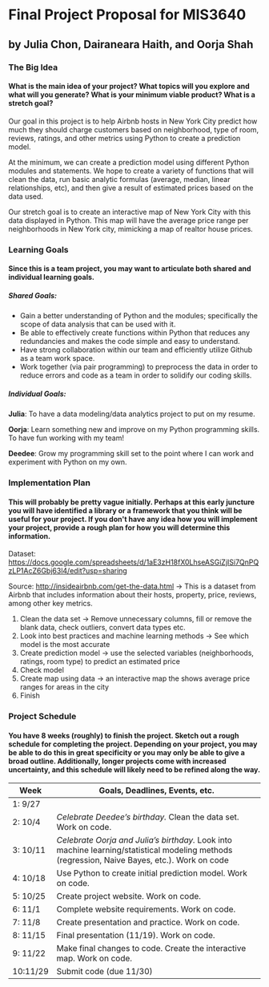 # Final Project Proposal for MIS3640
## by Julia Chon, Dairaneara Haith, and Oorja Shah

### The Big Idea
#### What is the main idea of your project? What topics will you explore and what will you generate? What is your minimum viable product? What is a stretch goal?

Our goal in this project is to help Airbnb hosts in New York City predict how much they should charge customers based on neighborhood, type of room, reviews, ratings, and other metrics using Python to create a prediction model. 

At the minimum, we can create a prediction model using different Python modules and statements. We hope to create a variety of functions that will clean the data, run basic analytic formulas (average, median, linear relationships, etc), and then give a result of estimated prices based on the data used.

Our stretch goal is to create an interactive map of New York City with this data displayed in Python. This map will have the average price range per neighborhoods in New York city, mimicking a map of realtor house prices. 

### Learning Goals
#### Since this is a team project, you may want to articulate both shared and individual learning goals.

##### Shared Goals: 
* Gain a better understanding of Python and the modules; specifically the scope of data analysis that can be used with it.
* Be able to effectively create functions within Python that reduces any redundancies and makes the code simple and easy to understand.
* Have strong collaboration within our team and efficiently utilize Github as a team work space.
* Work together (via pair programming) to preprocess the data in order to reduce errors and code as a team in order to solidify our coding skills. 
##### Individual Goals: 
**Julia**: To have a data modeling/data analytics project to put on my resume.

**Oorja**:  Learn something new and improve on my Python programming skills. To have fun working with my team!  

**Deedee**: Grow my programming skill set to the point where I can work and experiment with Python on my own. 

### Implementation Plan
#### This will probably be pretty vague initially. Perhaps at this early juncture you will have identified a library or a framework that you think will be useful for your project. If you don't have any idea how you will implement your project, provide a rough plan for how you will determine this information.

Dataset: https://docs.google.com/spreadsheets/d/1aE3zH18fX0LhseASGiZjISi7QnPQzLP1AcZ6Gbj63l4/edit?usp=sharing

Source: http://insideairbnb.com/get-the-data.html → This is a dataset from Airbnb that includes information about their hosts, property, price, reviews, among other key metrics.

1. Clean the data set → Remove unnecessary columns, fill or remove the blank data, check outliers, convert data types etc.
2. Look into best practices and machine learning methods → See which model is the most accurate
3. Create prediction model → use the selected variables (neighborhoods, ratings, room type) to predict an estimated price 
4. Check model
5. Create map using data → an interactive map the shows average price ranges for areas in the city 
6. Finish

### Project Schedule
#### You have 8 weeks (roughly) to finish the project. Sketch out a rough schedule for completing the project. Depending on your project, you may be able to do this in great specificity or you may only be able to give a broad outline. Additionally, longer projects come with increased uncertainty, and this schedule will likely need to be refined along the way.

|Week    |Goals, Deadlines, Events, etc.|
|--------|------------------------------|
|1:  9/27||
|2:  10/4|*Celebrate Deedee’s birthday.* Clean the data set. Work on code.|
|3: 10/11|*Celebrate Oorja and Julia’s birthday.* Look into machine learning/statistical modeling methods (regression, Naive Bayes, etc.). Work on code|
|4: 10/18|Use Python to create initial prediction model. Work on code.|
|5: 10/25|Create project website. Work on code.|
|6:  11/1|Complete website requirements. Work on code.|
|7:  11/8|Create presentation and practice. Work on code.|
|8: 11/15|Final presentation (11/19). Work on code.|
|9: 11/22|Make final changes to code. Create the interactive map. Work on code.|
|10:11/29|Submit code (due 11/30)|
